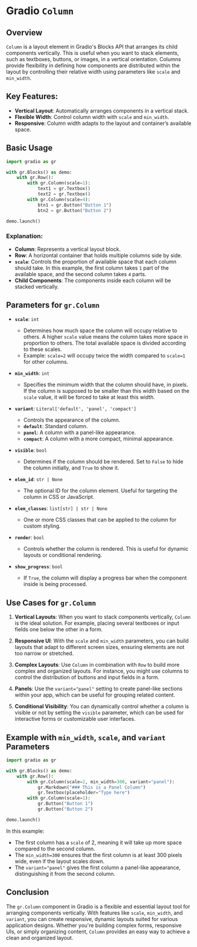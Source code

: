 # Gradio `Column`

## Overview

`Column` is a layout element in Gradio's Blocks API that arranges its child components vertically. This is useful when you want to stack elements, such as textboxes, buttons, or images, in a vertical orientation. Columns provide flexibility in defining how components are distributed within the layout by controlling their relative width using parameters like `scale` and `min_width`.

## Key Features:
- **Vertical Layout**: Automatically arranges components in a vertical stack.
- **Flexible Width**: Control column width with `scale` and `min_width`.
- **Responsive**: Column width adapts to the layout and container’s available space.

## Basic Usage

```python
import gradio as gr

with gr.Blocks() as demo:
    with gr.Row():
        with gr.Column(scale=1):
            text1 = gr.Textbox()
            text2 = gr.Textbox()
        with gr.Column(scale=4):
            btn1 = gr.Button("Button 1")
            btn2 = gr.Button("Button 2")

demo.launch()
```

### Explanation:
- **Column**: Represents a vertical layout block.
- **Row**: A horizontal container that holds multiple columns side by side.
- **`scale`**: Controls the proportion of available space that each column should take. In this example, the first column takes `1` part of the available space, and the second column takes `4` parts.
- **Child Components**: The components inside each column will be stacked vertically.

## Parameters for `gr.Column`

- **`scale`**: `int`
  - Determines how much space the column will occupy relative to others. A higher `scale` value means the column takes more space in proportion to others. The total available space is divided according to these scales.
  - Example: `scale=2` will occupy twice the width compared to `scale=1` for other columns.

- **`min_width`**: `int`
  - Specifies the minimum width that the column should have, in pixels. If the column is supposed to be smaller than this width based on the `scale` value, it will be forced to take at least this width.

- **`variant`**: `Literal['default', 'panel', 'compact']`
  - Controls the appearance of the column. 
  - **`default`**: Standard column.
  - **`panel`**: A column with a panel-like appearance.
  - **`compact`**: A column with a more compact, minimal appearance.

- **`visible`**: `bool`
  - Determines if the column should be rendered. Set to `False` to hide the column initially, and `True` to show it.

- **`elem_id`**: `str | None`
  - The optional ID for the column element. Useful for targeting the column in CSS or JavaScript.

- **`elem_classes`**: `list[str] | str | None`
  - One or more CSS classes that can be applied to the column for custom styling.

- **`render`**: `bool`
  - Controls whether the column is rendered. This is useful for dynamic layouts or conditional rendering.

- **`show_progress`**: `bool`
  - If `True`, the column will display a progress bar when the component inside is being processed.

## Use Cases for `gr.Column`

1. **Vertical Layouts**: When you want to stack components vertically, `Column` is the ideal solution. For example, placing several textboxes or input fields one below the other in a form.

2. **Responsive UI**: With the `scale` and `min_width` parameters, you can build layouts that adapt to different screen sizes, ensuring elements are not too narrow or stretched.

3. **Complex Layouts**: Use `Column` in combination with `Row` to build more complex and organized layouts. For instance, you might use columns to control the distribution of buttons and input fields in a form.

4. **Panels**: Use the `variant="panel"` setting to create panel-like sections within your app, which can be useful for grouping related content.

5. **Conditional Visibility**: You can dynamically control whether a column is visible or not by setting the `visible` parameter, which can be used for interactive forms or customizable user interfaces.

## Example with `min_width`, `scale`, and `variant` Parameters

```python
import gradio as gr

with gr.Blocks() as demo:
    with gr.Row():
        with gr.Column(scale=2, min_width=300, variant="panel"):
            gr.Markdown("### This is a Panel Column")
            gr.Textbox(placeholder="Type here")
        with gr.Column(scale=1):
            gr.Button("Button 1")
            gr.Button("Button 2")

demo.launch()
```

In this example:
- The first column has a `scale` of 2, meaning it will take up more space compared to the second column.
- The `min_width=300` ensures that the first column is at least 300 pixels wide, even if the layout scales down.
- The `variant="panel"` gives the first column a panel-like appearance, distinguishing it from the second column.

## Conclusion

The `gr.Column` component in Gradio is a flexible and essential layout tool for arranging components vertically. With features like `scale`, `min_width`, and `variant`, you can create responsive, dynamic layouts suited for various application designs. Whether you're building complex forms, responsive UIs, or simply organizing content, `Column` provides an easy way to achieve a clean and organized layout.